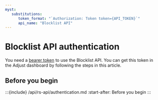 ```yaml
---
myst:
   substitutions:
      token_format: "`Authorization: Token token={API_TOKEN}`"
      api_name: "Blocklist API"
---
```


# Blocklist API authentication

You need a [bearer token](https://developer.mozilla.org/en-US/docs/Web/HTTP/Authentication) to use the Blocklist API. You can get this token in the Adjust dashboard by following the steps in this article.

## Before you begin

:::{include} /api/rs-api/authentication.md
:start-after: Before you begin
:::
